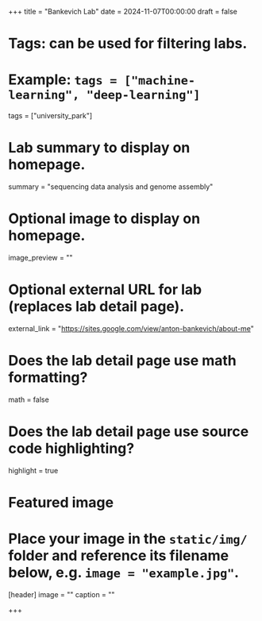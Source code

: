 +++
title = "Bankevich Lab"
date = 2024-11-07T00:00:00
draft = false

# Tags: can be used for filtering labs.
# Example: `tags = ["machine-learning", "deep-learning"]`
tags = ["university_park"]

# Lab summary to display on homepage.
summary = "sequencing data analysis and genome assembly"

# Optional image to display on homepage.
image_preview = ""

# Optional external URL for lab (replaces lab detail page).
external_link = "https://sites.google.com/view/anton-bankevich/about-me"

# Does the lab detail page use math formatting?
math = false

# Does the lab detail page use source code highlighting?
highlight = true

# Featured image
# Place your image in the `static/img/` folder and reference its filename below, e.g. `image = "example.jpg"`.
[header]
image = ""
caption = ""

+++
